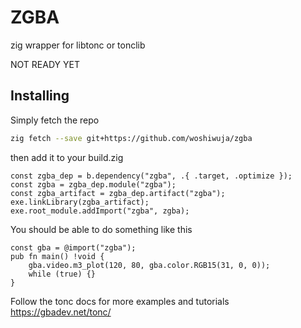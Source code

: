 # ZGBA

zig wrapper for libtonc or tonclib

NOT READY YET

## Installing

Simply fetch the repo

```bash
zig fetch --save git+https://github.com/woshiwuja/zgba
```

then add it to your build.zig

```zig
const zgba_dep = b.dependency("zgba", .{ .target, .optimize });
const zgba = zgba_dep.module("zgba");
const zgba_artifact = zgba_dep.artifact("zgba");
exe.linkLibrary(zgba_artifact);
exe.root_module.addImport("zgba", zgba);
```

You should be able to do something like this

```zig
const gba = @import("zgba");
pub fn main() !void {
    gba.video.m3_plot(120, 80, gba.color.RGB15(31, 0, 0));
    while (true) {}
}
```

Follow the tonc docs for more examples and tutorials https://gbadev.net/tonc/
